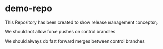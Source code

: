 # demo-repo

This Repository has been created to show release management conceptsr;.

We should not allow force pushes on control branches

We should always do fast forward merges between control branches
